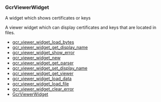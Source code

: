 ### GcrViewerWidget

A widget which shows certificates or keys

 A viewer widget which can display certificates and keys that are
 located in files.

* [gcr_viewer_widget_load_bytes]()
* [gcr_viewer_widget_get_display_name]()
* [gcr_viewer_widget_show_error]()
* [gcr_viewer_widget_new]()
* [gcr_viewer_widget_get_parser]()
* [gcr_viewer_widget_set_display_name]()
* [gcr_viewer_widget_get_viewer]()
* [gcr_viewer_widget_load_data]()
* [gcr_viewer_widget_load_file]()
* [gcr_viewer_widget_clear_error]()
* [GcrViewerWidget]()
